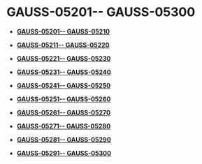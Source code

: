 # GAUSS-05201-- GAUSS-05300<a name="ZH-CN_TOPIC_0302073372"></a>

-   **[GAUSS-05201-- GAUSS-05210](GAUSS-05201---GAUSS-05210.md)**  

-   **[GAUSS-05211-- GAUSS-05220](GAUSS-05211---GAUSS-05220.md)**  

-   **[GAUSS-05221-- GAUSS-05230](GAUSS-05221---GAUSS-05230.md)**  

-   **[GAUSS-05231-- GAUSS-05240](GAUSS-05231---GAUSS-05240.md)**  

-   **[GAUSS-05241-- GAUSS-05250](GAUSS-05241---GAUSS-05250.md)**  

-   **[GAUSS-05251-- GAUSS-05260](GAUSS-05251---GAUSS-05260.md)**  

-   **[GAUSS-05261-- GAUSS-05270](GAUSS-05261---GAUSS-05270.md)**  

-   **[GAUSS-05271-- GAUSS-05280](GAUSS-05271---GAUSS-05280.md)**  

-   **[GAUSS-05281-- GAUSS-05290](GAUSS-05281---GAUSS-05290.md)**  

-   **[GAUSS-05291-- GAUSS-05300](GAUSS-05291---GAUSS-05300.md)**  


